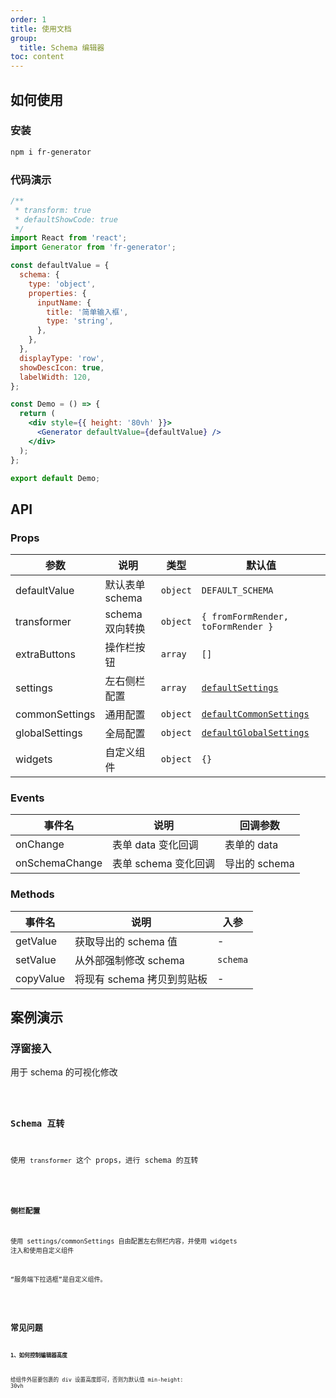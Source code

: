 ```yaml
---
order: 1
title: 使用文档
group:
  title: Schema 编辑器
toc: content
---
```


## 如何使用

### 安装

```bash
npm i fr-generator
```

### 代码演示

```jsx
/**
 * transform: true
 * defaultShowCode: true
 */
import React from 'react';
import Generator from 'fr-generator';

const defaultValue = {
  schema: {
    type: 'object',
    properties: {
      inputName: {
        title: '简单输入框',
        type: 'string',
      },
    },
  },
  displayType: 'row',
  showDescIcon: true,
  labelWidth: 120,
};

const Demo = () => {
  return (
    <div style={{ height: '80vh' }}>
      <Generator defaultValue={defaultValue} />
    </div>
  );
};

export default Demo;
```

## API

### Props

| 参数 | 说明 | 类型 | 默认值 |
| --- | --- | --- | --- |
| defaultValue | 默认表单 schema | `object` | `DEFAULT_SCHEMA` |
| transformer | schema 双向转换 | `object` | `{ fromFormRender, toFormRender }` |
| extraButtons | 操作栏按钮 | `array` | `[]` |
| settings | 左右侧栏配置 | `array` | [`defaultSettings`](https://github.com/alibaba/form-render/blob/master/tools/schema-generator/src/Settings/index.js#L513) |
| commonSettings | 通用配置 | `object` | [`defaultCommonSettings`](https://github.com/alibaba/form-render/blob/master/tools/schema-generator/src/Settings/index.js#L2) |
| globalSettings | 全局配置 | `object` | [`defaultGlobalSettings`](https://github.com/alibaba/form-render/blob/master/tools/schema-generator/src/Settings/index.js#L513) |
| widgets | 自定义组件 | `object` | `{}` |

### Events

| 事件名 | 说明 | 回调参数 |
| --- | --- | --- |
| onChange | 表单 data 变化回调 | 表单的 data |
| onSchemaChange | 表单 schema 变化回调 | 导出的 schema |

### Methods

| 事件名 | 说明 | 入参 |
| --- | --- | --- |
| getValue | 获取导出的 schema 值 | - |
| setValue | 从外部强制修改 schema | `schema` |
| copyValue | 将现有 schema 拷贝到剪贴板 | - |

## 案例演示

### 浮窗接入

用于 schema 的可视化修改

<code src='./demo/modal.jsx' />

### Schema 互转

使用 `transformer` 这个 props，进行 schema 的互转

<code src='./demo/transformer.jsx' />

### 侧栏配置

使用 settings/commonSettings 自由配置左右侧栏内容，并使用 widgets 注入和使用自定义组件

“服务端下拉选框”是自定义组件。

<code src='./demo/settings.jsx' />

## 常见问题

**1、如何控制编辑器高度**

给组件外层要包裹的 div 设置高度即可，否则为默认值 min-height: 30vh
